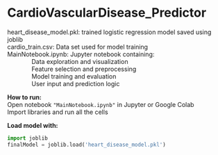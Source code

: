 # CardioVascularDisease_Predictor

heart_disease_model.pkl: trained logistic regression model saved using joblib  
cardio_train.csv: Data set used for model training  
MainNotebook.ipynb: Jupyter notebook containing:  
    Data exploration and visualization  
    Feature selection and preprocessing  
    Model training and evaluation  
    User input and prediction logic  

**How to run:**  
Open notebook `"MainNotebook.ipynb"` in Jupyter or Google Colab  
Import libraries and run all the cells  

**Load model with:**  
```python
import joblib  
finalModel = joblib.load('heart_disease_model.pkl')
